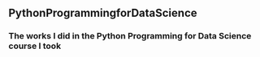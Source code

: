 ## PythonProgrammingforDataScience
### The works I did in the Python Programming for Data Science course I took


